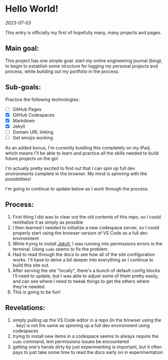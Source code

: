 # Hello World!
*2023-07-03*

This entry is officially my first of hopefully many, many projects and pages.

## Main goal:
This project has one simple goal: start my online engineering journal (blog), to begin to establish some structure for logging my personal projects and process, while building out my portfolio in the process.

## Sub-goals:
Practice the following technologies:
- [ ] GitHub Pages
- [X] GitHub Codespaces
- [X] Markdown
- [X] Jekyll
- [ ] Domain URL linking
- [ ] Get emojis working

As an added bonus, I'm currently buidling this completely on my iPad, which means I'll be able to learn and practice all the skills needed to build future projects on the go!

I'm actually pretty excited to find out that I can spin up full dev environments complete in the browser. My mind is spinning with the possibilities!

I'm going to continue to update below as I work through the process.

## Process:
1. First thing I did was to clear out the old contents of this repo, so I could reinitialize it as simply as possible
2. I then learned I needed to initialize a new codespace server, so I could properly start using the browser version of VS Code as a full dev environment
3. While trying to install [Jekyll](https://jekyllrb.com/docs/), I was running into permissions errors in the terminal. Using `sudo` seems to fix the problem.
4. Had to read through the docs to see how all of the site configuration works. I'll have to delve a bit deeper into everything as I continue to build this site out.
5. After serving the site "locally", there's a bunch of default config blocks I'll need to update, but I was able to adjust some of them pretty easily, and can see where I need to tweak things to get the others where they're needed.
6. This is going to be fun!

## Revelations:
1. simply pulling up the VS Code editor in a repo (in the browser using the `.` key) is not the same as spinning up a full dev environment using codespaces
2. trying to install new items in a codespace seems to always require the `sudo` command, lest permissions issues be encountered
3. getting one's hands dirty by just experimenting is important, but it often pays to just take some time to read the docs early on in experimentation
